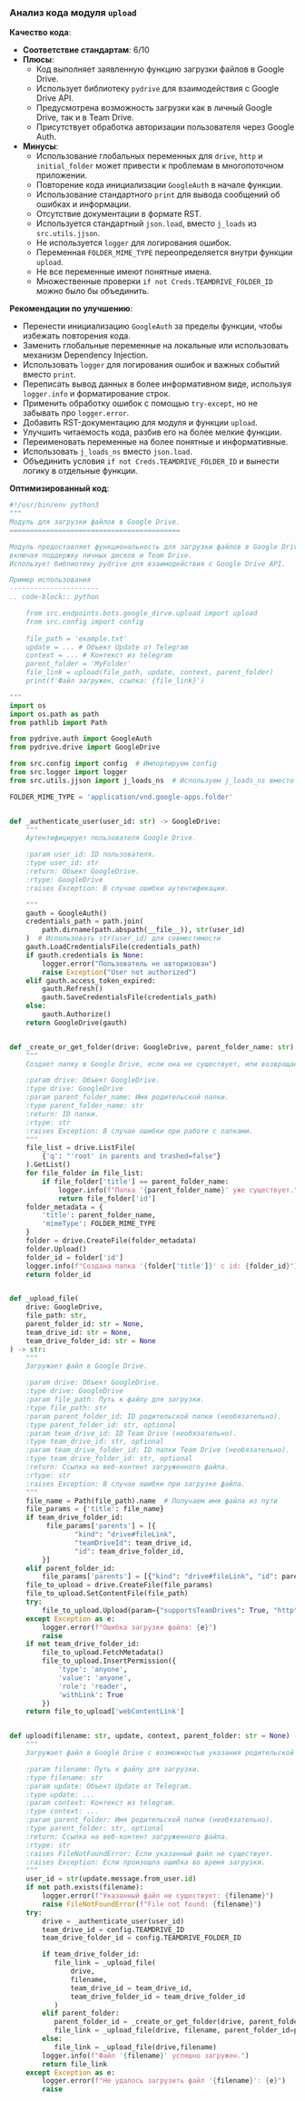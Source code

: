 ### Анализ кода модуля `upload`

**Качество кода**:
- **Соответствие стандартам**: 6/10
- **Плюсы**:
    - Код выполняет заявленную функцию загрузки файлов в Google Drive.
    - Использует библиотеку `pydrive` для взаимодействия с Google Drive API.
    - Предусмотрена возможность загрузки как в личный Google Drive, так и в Team Drive.
    - Присутствует обработка авторизации пользователя через Google Auth.
- **Минусы**:
    - Использование глобальных переменных для `drive`, `http` и `initial_folder` может привести к проблемам в многопоточном приложении.
    - Повторение кода инициализации `GoogleAuth` в начале функции.
    - Использование стандартного `print` для вывода сообщений об ошибках и информации.
    -  Отсутствие документации в формате RST.
    -  Используется стандартный `json.load`, вместо `j_loads` из `src.utils.jjson`.
    - Не используется `logger` для логирования ошибок.
    - Переменная `FOLDER_MIME_TYPE` переопределяется внутри функции `upload`.
    - Не все переменные имеют понятные имена.
    -  Множественные проверки `if not Creds.TEAMDRIVE_FOLDER_ID` можно было бы объединить.

**Рекомендации по улучшению**:

- Перенести инициализацию `GoogleAuth` за пределы функции, чтобы избежать повторения кода.
- Заменить глобальные переменные на локальные или использовать механизм Dependency Injection.
- Использовать `logger` для логирования ошибок и важных событий вместо `print`.
- Переписать вывод данных в более информативном виде, используя `logger.info` и форматирование строк.
- Применить обработку ошибок с помощью `try-except`, но не забывать про `logger.error`.
- Добавить RST-документацию для модуля и функции `upload`.
- Улучшить читаемость кода, разбив его на более мелкие функции.
- Переименовать переменные на более понятные и информативные.
-  Использовать `j_loads_ns` вместо `json.load`.
-  Объединить условия `if not Creds.TEAMDRIVE_FOLDER_ID` и вынести логику в отдельные функции.

**Оптимизированный код**:
```python
#!/usr/bin/env python3
"""
Модуль для загрузки файлов в Google Drive.
==========================================

Модуль предоставляет функциональность для загрузки файлов в Google Drive,
включая поддержку личных дисков и Team Drive.
Использует библиотеку pydrive для взаимодействия с Google Drive API.

Пример использования
----------------------
.. code-block:: python

    from src.endpoints.bots.google_dirve.upload import upload
    from src.config import config
    
    file_path = 'example.txt'
    update = ... # Объект Update от Telegram
    context = ... # Контекст из telegram
    parent_folder = 'MyFolder'
    file_link = upload(file_path, update, context, parent_folder)
    print(f'Файл загружен, ссылка: {file_link}')

"""
import os
import os.path as path
from pathlib import Path

from pydrive.auth import GoogleAuth
from pydrive.drive import GoogleDrive

from src.config import config  # Импортируем config
from src.logger import logger
from src.utils.jjson import j_loads_ns  # Используем j_loads_ns вместо json.load

FOLDER_MIME_TYPE = 'application/vnd.google-apps.folder'


def _authenticate_user(user_id: str) -> GoogleDrive:
    """
    Аутентифицирует пользователя Google Drive.

    :param user_id: ID пользователя.
    :type user_id: str
    :return: Объект GoogleDrive.
    :rtype: GoogleDrive
    :raises Exception: В случае ошибки аутентификации.

    """
    gauth = GoogleAuth()
    credentials_path = path.join(
        path.dirname(path.abspath(__file__)), str(user_id)
    )  # Использовать str(user_id) для совместимости
    gauth.LoadCredentialsFile(credentials_path)
    if gauth.credentials is None:
        logger.error("Пользователь не авторизован")
        raise Exception("User not authorized")
    elif gauth.access_token_expired:
        gauth.Refresh()
        gauth.SaveCredentialsFile(credentials_path)
    else:
        gauth.Authorize()
    return GoogleDrive(gauth)


def _create_or_get_folder(drive: GoogleDrive, parent_folder_name: str) -> str:
    """
    Создает папку в Google Drive, если она не существует, или возвращает ее ID.

    :param drive: Объект GoogleDrive.
    :type drive: GoogleDrive
    :param parent_folder_name: Имя родительской папки.
    :type parent_folder_name: str
    :return: ID папки.
    :rtype: str
    :raises Exception: В случае ошибки при работе с папками.
    """
    file_list = drive.ListFile(
        {'q': "'root' in parents and trashed=false"}
    ).GetList()
    for file_folder in file_list:
        if file_folder['title'] == parent_folder_name:
            logger.info(f"Папка '{parent_folder_name}' уже существует.")
            return file_folder['id']
    folder_metadata = {
        'title': parent_folder_name,
        'mimeType': FOLDER_MIME_TYPE
    }
    folder = drive.CreateFile(folder_metadata)
    folder.Upload()
    folder_id = folder['id']
    logger.info(f"Создана папка '{folder['title']}' с id: {folder_id}")
    return folder_id


def _upload_file(
    drive: GoogleDrive,
    file_path: str,
    parent_folder_id: str = None,
    team_drive_id: str = None,
    team_drive_folder_id: str = None
) -> str:
    """
    Загружает файл в Google Drive.

    :param drive: Объект GoogleDrive.
    :type drive: GoogleDrive
    :param file_path: Путь к файлу для загрузки.
    :type file_path: str
    :param parent_folder_id: ID родительской папки (необязательно).
    :type parent_folder_id: str, optional
    :param team_drive_id: ID Team Drive (необязательно).
    :type team_drive_id: str, optional
    :param team_drive_folder_id: ID папки Team Drive (необязательно).
    :type team_drive_folder_id: str, optional
    :return: Ссылка на веб-контент загруженного файла.
    :rtype: str
    :raises Exception: В случае ошибки при загрузке файла.
    """
    file_name = Path(file_path).name  # Получаем имя файла из пути
    file_params = {'title': file_name}
    if team_drive_folder_id:
         file_params['parents'] = [{
                "kind": "drive#fileLink",
                "teamDriveId": team_drive_id,
                "id": team_drive_folder_id,
        }]
    elif parent_folder_id:
        file_params['parents'] = [{"kind": "drive#fileLink", "id": parent_folder_id}]
    file_to_upload = drive.CreateFile(file_params)
    file_to_upload.SetContentFile(file_path)
    try:
        file_to_upload.Upload(param={"supportsTeamDrives": True, "http": drive.auth.Get_Http_Object()})
    except Exception as e:
        logger.error(f"Ошибка загрузки файла: {e}")
        raise
    if not team_drive_folder_id:
        file_to_upload.FetchMetadata()
        file_to_upload.InsertPermission({
            'type': 'anyone',
            'value': 'anyone',
            'role': 'reader',
            'withLink': True
        })
    return file_to_upload['webContentLink']


def upload(filename: str, update, context, parent_folder: str = None) -> str:
    """
    Загружает файл в Google Drive с возможностью указания родительской папки.

    :param filename: Путь к файлу для загрузки.
    :type filename: str
    :param update: Объект Update от Telegram.
    :type update: ...
    :param context: Контекст из telegram.
    :type context: ...
    :param parent_folder: Имя родительской папки (необязательно).
    :type parent_folder: str, optional
    :return: Ссылка на веб-контент загруженного файла.
    :rtype: str
    :raises FileNotFoundError: Если указанный файл не существует.
    :raises Exception: Если произошла ошибка во время загрузки.
    """
    user_id = str(update.message.from_user.id)
    if not path.exists(filename):
        logger.error(f"Указанный файл не существует: {filename}")
        raise FileNotFoundError(f"File not found: {filename}")
    try:
        drive = _authenticate_user(user_id)
        team_drive_id = config.TEAMDRIVE_ID
        team_drive_folder_id = config.TEAMDRIVE_FOLDER_ID

        if team_drive_folder_id:
           file_link = _upload_file(
               drive,
               filename,
               team_drive_id = team_drive_id,
               team_drive_folder_id = team_drive_folder_id
           )
        elif parent_folder:
           parent_folder_id = _create_or_get_folder(drive, parent_folder)
           file_link = _upload_file(drive, filename, parent_folder_id=parent_folder_id)
        else:
           file_link = _upload_file(drive,filename)
        logger.info(f"Файл '{filename}' успешно загружен.")
        return file_link
    except Exception as e:
        logger.error(f"Не удалось загрузить файл '{filename}': {e}")
        raise